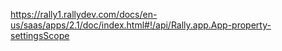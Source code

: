 https://rally1.rallydev.com/docs/en-us/saas/apps/2.1/doc/index.html#!/api/Rally.app.App-property-settingsScope